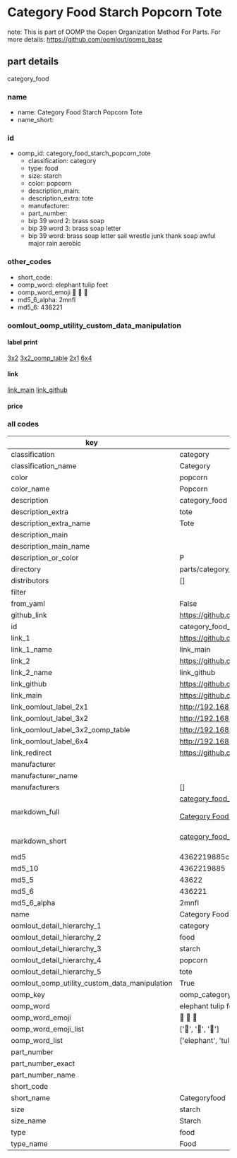 # Category Food Starch Popcorn Tote  

note: This is part of OOMP the Oopen Organization Method For Parts. For more details: https://github.com/oomlout/oomp_base

##  part details
  



category_food



### name
* name: Category Food Starch Popcorn Tote
* name_short: 
### id
* oomp_id: category_food_starch_popcorn_tote
  * classification: category
  * type: food
  * size: starch
  * color: popcorn
  * description_main: 
  * description_extra: tote
  * manufacturer: 
  * part_number: 
  * bip 39 word 2: brass soap
  * bip 39 word 3: brass soap letter
  * bip 39 word: brass soap letter sail wrestle junk thank soap awful major rain aerobic

### other_codes
* short_code: 
* oomp_word: elephant tulip feet
* oomp_word_emoji :elephant: :tulip: :feet:
* md5_6_alpha: 2mnfl
* md5_6: 436221






### oomlout_oomp_utility_custom_data_manipulation
#### label print
[3x2](http://192.168.1.245:1112/?label=oomp%202mnfl)
[3x2_oomp_table](http://192.168.1.108:1112/?label=oomp%202mnfl)
[2x1](http://192.168.1.242:1112/?label=oomp%202mnfl)
[6x4](http://192.168.1.55:1112/?label=oomp%202mnfl)    

#### link

[link_main](https://github.com/oomlout/oomlout_oomp_version_1_messy/tree/main/parts/category_food_starch_popcorn_tote) [link_github](https://github.com/oomlout/oomlout_oomp_version_1_messy/tree/main/parts/category_food_starch_popcorn_tote)                             

#### price







### all codes 
| key | value |  
| --- | --- |  
| classification | category |  
| classification_name | Category |  
| color | popcorn |  
| color_name | Popcorn |  
| description | category_food |  
| description_extra | tote |  
| description_extra_name | Tote |  
| description_main |  |  
| description_main_name |  |  
| description_or_color | P  |  
| directory | parts/category_food_starch_popcorn_tote |  
| distributors | [] |  
| filter |  |  
| from_yaml | False |  
| github_link | https://github.com/oomlout/oomlout_oomp_part_src/tree/main/parts/category_food_starch_popcorn_tote |  
| id | category_food_starch_popcorn_tote |  
| link_1 | https://github.com/oomlout/oomlout_oomp_version_1_messy/tree/main/parts/category_food_starch_popcorn_tote |  
| link_1_name | link_main |  
| link_2 | https://github.com/oomlout/oomlout_oomp_version_1_messy/tree/main/parts/category_food_starch_popcorn_tote |  
| link_2_name | link_github |  
| link_github | https://github.com/oomlout/oomlout_oomp_version_1_messy/tree/main/parts/category_food_starch_popcorn_tote |  
| link_main | https://github.com/oomlout/oomlout_oomp_version_1_messy/tree/main/parts/category_food_starch_popcorn_tote |  
| link_oomlout_label_2x1 | http://192.168.1.242:1112/?label=oomp%202mnfl |  
| link_oomlout_label_3x2 | http://192.168.1.245:1112/?label=oomp%202mnfl |  
| link_oomlout_label_3x2_oomp_table | http://192.168.1.108:1112/?label=oomp%202mnfl |  
| link_oomlout_label_6x4 | http://192.168.1.55:1112/?label=oomp%202mnfl |  
| link_redirect | https://github.com/oomlout/oomlout_oomp_version_1_messy/tree/main/parts/category_food_starch_popcorn_tote |  
| manufacturer |  |  
| manufacturer_name |  |  
| manufacturers | [] |  
| markdown_full | [category_food_starch_popcorn_tote](none)<br>[](none)<br>[Category Food Starch Popcorn Tote](none)<br><br> |  
| markdown_short | [category_food_starch_popcorn_tote](none)<br><br> |  
| md5 | 4362219885cdbbf9e57f2be3013368d9 |  
| md5_10 | 4362219885 |  
| md5_5 | 43622 |  
| md5_6 | 436221 |  
| md5_6_alpha | 2mnfl |  
| name | Category Food Starch Popcorn Tote |  
| oomlout_detail_hierarchy_1 | category |  
| oomlout_detail_hierarchy_2 | food |  
| oomlout_detail_hierarchy_3 | starch |  
| oomlout_detail_hierarchy_4 | popcorn |  
| oomlout_detail_hierarchy_5 | tote |  
| oomlout_oomp_utility_custom_data_manipulation | True |  
| oomp_key | oomp_category_food_starch_popcorn_tote |  
| oomp_word | elephant tulip feet |  
| oomp_word_emoji | :elephant: :tulip: :feet: |  
| oomp_word_emoji_list | [':elephant:', ':tulip:', ':feet:'] |  
| oomp_word_list | ['elephant', 'tulip', 'feet'] |  
| part_number |  |  
| part_number_exact |  |  
| part_number_name |  |  
| short_code |  |  
| short_name | Categoryfood |  
| size | starch |  
| size_name | Starch |  
| type | food |  
| type_name | Food |  
